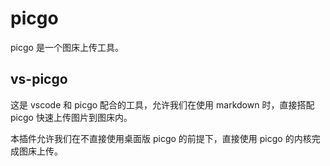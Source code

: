 # picgo

picgo 是一个图床上传工具。

## vs-picgo

这是 vscode 和 picgo 配合的工具，允许我们在使用 markdown 时，直接搭配 picgo 快速上传图片到图床内。

本插件允许我们在不直接使用桌面版 picgo 的前提下，直接使用 picgo 的内核完成图床上传。
